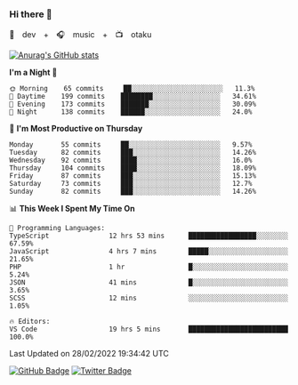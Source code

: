 ### Hi there 👋

🚀　dev　+　🎧　music　+　📺　otaku


[![Anurag's GitHub stats](https://github-readme-stats.vercel.app/api?username=koheitasaka&count_private=true&show_icons=true&theme=monokai)](https://github.com/koheitasaka/github-readme-stats)

<!--START_SECTION:waka-->
**I'm a Night 🦉** 

```text
🌞 Morning    65 commits     ██░░░░░░░░░░░░░░░░░░░░░░░   11.3% 
🌆 Daytime    199 commits    ████████░░░░░░░░░░░░░░░░░   34.61% 
🌃 Evening    173 commits    ███████░░░░░░░░░░░░░░░░░░   30.09% 
🌙 Night      138 commits    ██████░░░░░░░░░░░░░░░░░░░   24.0%

```
📅 **I'm Most Productive on Thursday** 

```text
Monday       55 commits     ██░░░░░░░░░░░░░░░░░░░░░░░   9.57% 
Tuesday      82 commits     ███░░░░░░░░░░░░░░░░░░░░░░   14.26% 
Wednesday    92 commits     ████░░░░░░░░░░░░░░░░░░░░░   16.0% 
Thursday     104 commits    ████░░░░░░░░░░░░░░░░░░░░░   18.09% 
Friday       87 commits     ███░░░░░░░░░░░░░░░░░░░░░░   15.13% 
Saturday     73 commits     ███░░░░░░░░░░░░░░░░░░░░░░   12.7% 
Sunday       82 commits     ███░░░░░░░░░░░░░░░░░░░░░░   14.26%

```


📊 **This Week I Spent My Time On** 

```text
💬 Programming Languages: 
TypeScript               12 hrs 53 mins      █████████████████░░░░░░░░   67.59% 
JavaScript               4 hrs 7 mins        █████░░░░░░░░░░░░░░░░░░░░   21.65% 
PHP                      1 hr                █░░░░░░░░░░░░░░░░░░░░░░░░   5.24% 
JSON                     41 mins             █░░░░░░░░░░░░░░░░░░░░░░░░   3.65% 
SCSS                     12 mins             ░░░░░░░░░░░░░░░░░░░░░░░░░   1.05%

🔥 Editors: 
VS Code                  19 hrs 5 mins       █████████████████████████   100.0%

```


 Last Updated on 28/02/2022 19:34:42 UTC
<!--END_SECTION:waka-->

[![GitHub Badge](https://img.shields.io/badge/GitHub-100000?style=for-the-badge&logo=github&logoColor=white)](https://github.com/koheitasaka)
[![Twitter Badge](https://img.shields.io/badge/Twitter-1DA1F2?style=for-the-badge&logo=twitter&logoColor=white)](https://twitter.com/sleep_asleep_)
